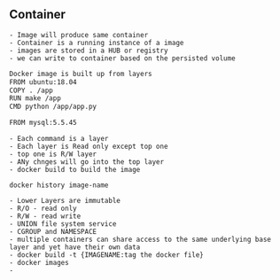 ## Container
	- Image will produce same container
	- Container is a running instance of a image
	- images are stored in a HUB or registry
	- we can write to container based on the persisted volume

``` bash
Docker image is built up from layers
FROM ubuntu:18.04
COPY . /app
RUN make /app
CMD python /app/app.py

FROM mysql:5.5.45


```
	- Each command is a layer
	- Each layer is Read only except top one
	- top one is R/W layer
	- ANy chnges will go into the top layer
	- docker build to build the image
```
docker history image-name
```
	- Lower Layers are immutable
	- R/O - read only
	- R/W - read write
	- UNION file system service
	- CGROUP and NAMESPACE 
	- multiple containers can share access to the same underlying base layer and yet have their own data
	- docker build -t {IMAGENAME:tag the docker file}
	- docker images
	- 
